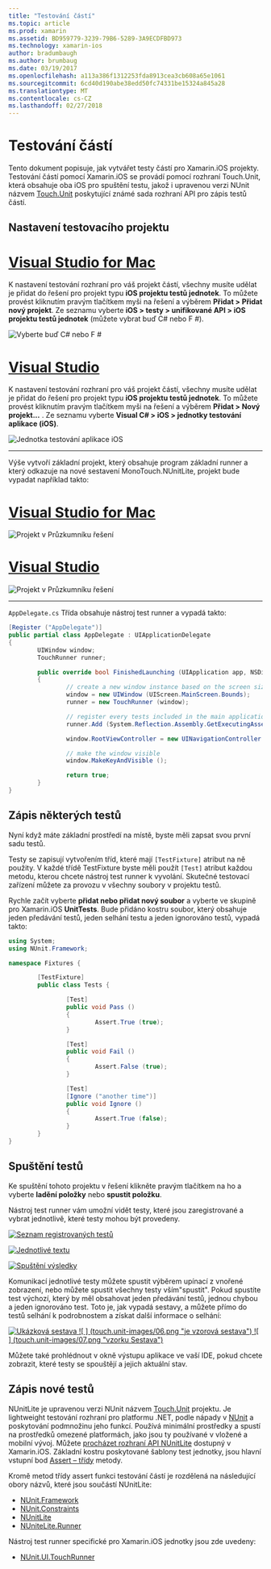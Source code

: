```yaml
---
title: "Testování částí"
ms.topic: article
ms.prod: xamarin
ms.assetid: BD959779-3239-79B6-5289-3A9ECDFBD973
ms.technology: xamarin-ios
author: bradumbaugh
ms.author: brumbaug
ms.date: 03/19/2017
ms.openlocfilehash: a113a386f1312253fda8913cea3cb608a65e1061
ms.sourcegitcommit: 6cd40d190abe38edd50fc74331be15324a845a28
ms.translationtype: MT
ms.contentlocale: cs-CZ
ms.lasthandoff: 02/27/2018
---
```

# <a name="unit-testing"></a>Testování částí

Tento dokument popisuje, jak vytvářet testy částí pro Xamarin.iOS projekty.
Testování částí pomocí Xamarin.iOS se provádí pomocí rozhraní Touch.Unit, která obsahuje oba iOS pro spuštění testu, jakož i upravenou verzi NUnit názvem [Touch.Unit](https://github.com/xamarin/Touch.Unit) poskytující známé sada rozhraní API pro zápis testů částí.

## <a name="setting-up-a-test-project"></a>Nastavení testovacího projektu

# <a name="visual-studio-for-mactabvsmac"></a>[Visual Studio for Mac](#tab/vsmac)

K nastavení testování rozhraní pro váš projekt částí, všechny musíte udělat je přidat do řešení pro projekt typu **iOS projektu testů jednotek**. To můžete provést kliknutím pravým tlačítkem myši na řešení a výběrem **Přidat > Přidat nový projekt**. Ze seznamu vyberte **iOS > testy > unifikované API > iOS projektu testů jednotek** (můžete vybrat buď C# nebo F #).

![](touch.unit-images/00.png "Vyberte buď C# nebo F #")

# <a name="visual-studiotabvswin"></a>[Visual Studio](#tab/vswin)

K nastavení testování rozhraní pro váš projekt částí, všechny musíte udělat je přidat do řešení pro projekt typu **iOS projektu testů jednotek**. To můžete provést kliknutím pravým tlačítkem myši na řešení a výběrem **Přidat > Nový projekt...** . Ze seznamu vyberte **Visual C# > iOS > jednotky testování aplikace (iOS)**.

![](touch.unit-images/00a.png "Jednotka testování aplikace iOS")

-----

Výše vytvoří základní projekt, který obsahuje program základní runner a který odkazuje na nové sestavení MonoTouch.NUnitLite, projekt bude vypadat například takto:

# <a name="visual-studio-for-mactabvsmac"></a>[Visual Studio for Mac](#tab/vsmac)

![](touch.unit-images/01.png "Projekt v Průzkumníku řešení")

# <a name="visual-studiotabvswin"></a>[Visual Studio](#tab/vswin)

![](touch.unit-images/01a.png "Projekt v Průzkumníku řešení")

-----

`AppDelegate.cs` Třída obsahuje nástroj test runner a vypadá takto:

```csharp
[Register ("AppDelegate")]
public partial class AppDelegate : UIApplicationDelegate
{
        UIWindow window;
        TouchRunner runner;

        public override bool FinishedLaunching (UIApplication app, NSDictionary options)
        {
                // create a new window instance based on the screen size
                window = new UIWindow (UIScreen.MainScreen.Bounds);
                runner = new TouchRunner (window);

                // register every tests included in the main application/assembly
                runner.Add (System.Reflection.Assembly.GetExecutingAssembly ());

                window.RootViewController = new UINavigationController (runner.GetViewController ());

                // make the window visible
                window.MakeKeyAndVisible ();

                return true;
        }
}
```

## <a name="writing-some-tests"></a>Zápis některých testů

Nyní když máte základní prostředí na místě, byste měli zapsat svou první sadu testů.

Testy se zapisují vytvořením tříd, které mají `[TestFixture]` atribut na ně použity. V každé třídě TestFixture byste měli použít `[Test]` atribut každou metodu, kterou chcete nástroj test runner k vyvolání. Skutečné testovací zařízení můžete za provozu v všechny soubory v projektu testů.

Rychle začít vyberte **přidat nebo přidat nový soubor** a vyberte ve skupině pro Xamarin.iOS **UnitTests**. Bude přidáno kostru soubor, který obsahuje jeden předávání testů, jeden selhání testu a jeden ignorováno testů, vypadá takto:

```csharp
using System;
using NUnit.Framework;

namespace Fixtures {

        [TestFixture]
        public class Tests {

                [Test]
                public void Pass ()
                {
                        Assert.True (true);
                }

                [Test]
                public void Fail ()
                {
                        Assert.False (true);
                }

                [Test]
                [Ignore ("another time")]
                public void Ignore ()
                {
                        Assert.True (false);
                }
        }
}
```

## <a name="running-your-tests"></a>Spuštění testů

Ke spuštění tohoto projektu v řešení klikněte pravým tlačítkem na ho a vyberte **ladění položky** nebo **spustit položku**.

Nástroj test runner vám umožní vidět testy, které jsou zaregistrované a vybrat jednotlivě, které testy mohou být provedeny.

[ ![](touch.unit-images/02.png "Seznam registrovaných testů")](touch.unit-images/02.png) 

[ ![](touch.unit-images/03.png "Jednotlivé textu")](touch.unit-images/03.png) 

[ ![](touch.unit-images/04.png "Spuštění výsledky")](touch.unit-images/04.png)

Komunikací jednotlivé testy můžete spustit výběrem upínací z vnořené zobrazení, nebo můžete spustit všechny testy vším"spustit". Pokud spustíte test výchozí, který by měl obsahovat jeden předávání testů, jednou chybou a jeden ignorováno test. Toto je, jak vypadá sestavy, a můžete přímo do testů selhání k podrobnostem a získat další informace o selhání:

[ ![](touch.unit-images/05.png "Ukázková sestava") ](touch.unit-images/05.png) [ ![ ] (touch.unit-images/06.png "je vzorová sestava") ](touch.unit-images/06.png) [ ![ ] (touch.unit-images/07.png "vzorku Sestava")](touch.unit-images/07.png)

Můžete také prohlédnout v okně výstupu aplikace ve vaší IDE, pokud chcete zobrazit, které testy se spouštějí a jejich aktuální stav.

## <a name="writing-new-tests"></a>Zápis nové testů

NUnitLite je upravenou verzi NUnit názvem [Touch.Unit](https://github.com/xamarin/Touch.Unit) projektu. Je lightweight testování rozhraní pro platformu .NET, podle nápady v [NUnit](http://nunit.com/) a poskytování podmnožinu jeho funkcí.
Používá minimální prostředky a spustí na prostředků omezené platformách, jako jsou ty používané v vložené a mobilní vývoj. Můžete [procházet rozhraní API NUnitLite](https://developer.xamarin.com/api/namespace/NUnitLite/) dostupný v Xamarin.iOS. Základní kostru poskytované šablony test jednotky, jsou hlavní vstupní bod [Assert – třídy](https://developer.xamarin.com/api/type/NUnit.Framework.Assert/) metody.

Kromě metod třídy assert funkci testování částí je rozdělená na následující obory názvů, které jsou součástí NUnitLite:

-   [NUnit.Framework](https://developer.xamarin.com/api/namespace/NUnit.Framework/)
-   [NUnit.Constraints](https://developer.xamarin.com/api/namespace/NUnit.Framework.Constraints/)
-   [NUnitLite](https://developer.xamarin.com/api/namespace/NUnitLite/)
-   [NUniteLite.Runner](https://developer.xamarin.com/api/namespace/NUnitLite.Runner/)


Nástroj test runner specifické pro Xamarin.iOS jednotky jsou zde uvedeny:

-   [NUnit.UI.TouchRunner](https://developer.xamarin.com/api/type/NUnit.UI.TouchRunner/)
